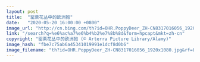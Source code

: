 ```yaml
---
layout: post
title:  "罂粟花丛中的欧洲狍"
date:   "2020-05-20 16:00:00 +0800"
image_url: "http://cn.bing.com/th?id=OHR.PoppyDeer_ZH-CN8317016056_1920x1080.jpg&rf=LaDigue_1920x1080.jpg&pid=hp"
link: "/search?q=%e6%ac%a7%e6%b4%b2%e7%8b%8d&form=hpcapt&mkt=zh-cn"
copyright: "罂粟花丛中的欧洲狍 (© Arterra Picture Library/Alamy)"
image_hash: "fbe7c75ab6a45341019991e1dcf8d0b6"
image_filename: "th?id=OHR.PoppyDeer_ZH-CN8317016056_1920x1080.jpg&rf=LaDigue_1920x1080.jpg&pid=hp"
---
```

